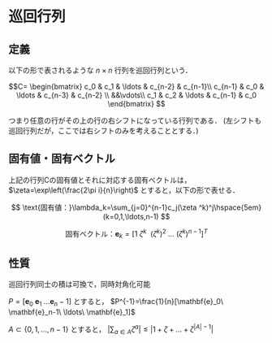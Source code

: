 # 巡回行列
## 定義
以下の形で表されるような $n\times n$ 行列を巡回行列という．

$$C=
\begin{bmatrix}
c_0 & c_1 & \ldots & c_{n-2} & c_{n-1}\\
c_{n-1} & c_0 & \ldots & c_{n-3} & c_{n-2} \\
&&\vdots\\
c_1 & c_2 & \ldots & c_{n-1} & c_0
\end{bmatrix}
$$

つまり任意の行がその上の行の右シフトになっている行列である．
(左シフトも巡回行列だが，ここでは右シフトのみを考えることとする．)

## 固有値・固有ベクトル
上記の行列Cの固有値とそれに対応する固有ベクトルは， $\zeta=\exp\left(\frac{2\pi i}{n}\right)$ とすると，以下の形で表せる．

$$
\text{固有値：}\lambda_k=\sum_{j=0}^{n-1}c_j(\zeta ^k)^j\hspace{5em}(k=0,1,\ldots,n-1)
$$

$$
\text{固有ベクトル：}\mathbf{e}_k=[1\ \zeta^k\ \ (\zeta^k)^2\ \ldots\ (\zeta^k)^{n-1}]^T
$$

## 性質
巡回行列同士の積は可換で，同時対角化可能

$P=[\mathbf{e}_0\ \mathbf{e}_1\ \ldots \mathbf{e}_n-1]$ とすると， $P^{-1}=\frac{1}{n}[\mathbf{e}_0\ \mathbf{e}_n-1\ \ldots\ \mathbf{e}_1]$

$A\subset \lbrace 0,1,\ldots,n-1\rbrace$ とすると， $|\sum_{a\in A}\zeta^a|\leq |1+\zeta+\ldots+\zeta^{|A|-1}|$

